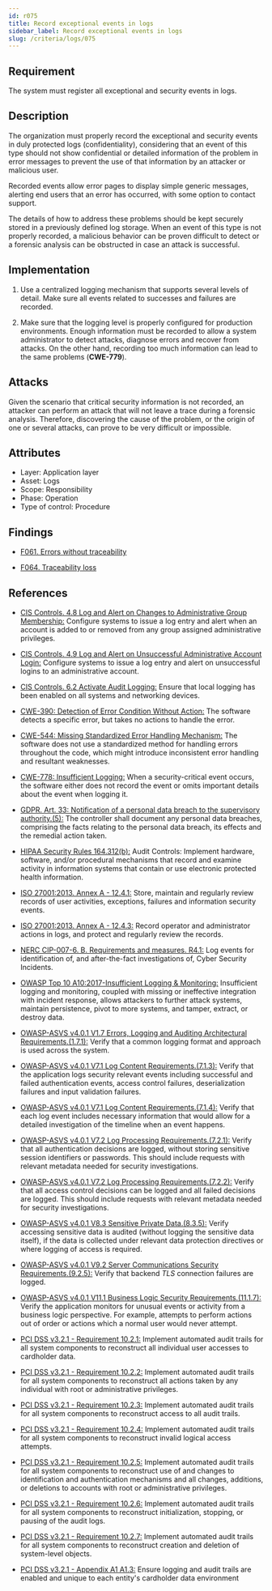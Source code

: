 ```yaml
---
id: r075
title: Record exceptional events in logs
sidebar_label: Record exceptional events in logs
slug: /criteria/logs/075
---
```


## Requirement

The system must register all exceptional and security events in logs.

## Description

The organization must properly record the exceptional and security events
in duly protected logs (confidentiality),
considering that an event of this type
should not show confidential or detailed information of the problem
in error messages to prevent the use of that information
by an attacker or malicious user.

Recorded events allow error pages to display simple generic messages,
alerting end users that an error has occurred,
with some option to contact support.

The details of how to address these problems
should be kept securely stored in a previously defined log storage.
When an event of this type is not properly recorded,
a malicious behavior can be proven difficult to detect
or a forensic analysis can be obstructed
in case an attack is successful.

## Implementation

1. Use a centralized logging mechanism
that supports several levels of detail.
Make sure all events
related to successes and failures are recorded.

2. Make sure that the logging level
is properly configured for production environments.
Enough information must be recorded
to allow a system administrator to detect attacks,
diagnose errors and recover from attacks.
On the other hand, recording too much information
can lead to the same problems (**CWE-779**).

## Attacks

Given the scenario that critical security information is not recorded,
an attacker can perform an attack
that will not leave a trace during a forensic analysis.
Therefore, discovering the cause of the problem,
or the origin of one or several attacks,
can prove to be very difficult or impossible.

## Attributes

- Layer: Application layer
- Asset: Logs
- Scope: Responsibility
- Phase: Operation
- Type of control: Procedure

## Findings

- [F061. Errors without traceability](https://fluidattacks.com/products/rules/findings/061/)

- [F064. Traceability loss](https://fluidattacks.com/products/rules/findings/064/)

## References

- [CIS Controls. 4.8 Log and Alert on Changes to Administrative Group Membership:](https://www.cisecurity.org/controls/)
Configure systems to issue a log entry and alert when an account is added to or
removed from any group assigned administrative privileges.

- [CIS Controls. 4.9 Log and Alert on Unsuccessful Administrative Account Login:](https://www.cisecurity.org/controls/)
Configure systems to issue a log entry and alert on unsuccessful logins to an
administrative account.

- [CIS Controls. 6.2 Activate Audit Logging:](https://www.cisecurity.org/controls/)
Ensure that local logging has been enabled on all systems and networking
devices.

- [CWE-390: Detection of Error Condition Without Action:](https://cwe.mitre.org/data/definitions/390.html)
The software detects a specific error, but takes no actions to handle the
error.

- [CWE-544: Missing Standardized Error Handling Mechanism:](https://cwe.mitre.org/data/definitions/544.html)
The software does not use a standardized method for handling errors throughout
the code,
which might introduce inconsistent error handling and resultant weaknesses.

- [CWE-778: Insufficient Logging:](https://cwe.mitre.org/data/definitions/778.html)
When a security-critical event occurs,
the software either does not record the event or omits important details about
the event when logging it.

- [GDPR. Art. 33: Notification of a personal data breach to the supervisory authority.(5):](https://gdpr-info.eu/art-33-gdpr/)
The controller shall document any personal data breaches,
comprising the facts relating to the personal data breach,
its effects and the remedial action taken.

- [HIPAA Security Rules 164.312(b):](https://www.law.cornell.edu/cfr/text/45/164.312)
Audit Controls: Implement hardware, software, and/or procedural mechanisms
that record and examine activity in information systems
that contain or use electronic protected health information.

- [ISO 27001:2013. Annex A - 12.4.1:](https://www.iso.org/obp/ui/#iso:std:54534:en)
Store, maintain and regularly review records of user activities, exceptions,
failures and information security events.

- [ISO 27001:2013. Annex A - 12.4.3:](https://www.iso.org/obp/ui/#iso:std:54534:en)
Record operator and administrator actions in logs,
and protect and regularly review the records.

- [NERC CIP-007-6. B. Requirements and measures. R4.1:](https://www.nerc.com/pa/Stand/Reliability%20Standards/CIP-007-6.pdf)
Log events for identification of, and after-the-fact investigations of, Cyber
Security Incidents.

- [OWASP Top 10 A10:2017-Insufficient Logging & Monitoring:](https://owasp.org/www-project-top-ten/OWASP_Top_Ten_2017/Top_10-2017_A10-Insufficient_Logging%252526Monitoring)
Insufficient logging and monitoring,
coupled with missing or ineffective integration with incident response,
allows attackers to further attack systems, maintain persistence,
pivot to more systems, and tamper, extract, or destroy data.

- [OWASP-ASVS v4.0.1 V1.7 Errors, Logging and Auditing Architectural Requirements.(1.7.1):](https://owasp.org/www-project-application-security-verification-standard/)
Verify that a common logging format and approach is used across the system.

- [OWASP-ASVS v4.0.1 V7.1 Log Content Requirements.(7.1.3):](https://owasp.org/www-project-application-security-verification-standard/)
Verify that the application logs security relevant events including successful
and failed authentication events, access control failures, deserialization
failures and input validation failures.

- [OWASP-ASVS v4.0.1 V7.1 Log Content Requirements.(7.1.4):](https://owasp.org/www-project-application-security-verification-standard/)
Verify that each log event includes necessary information that would allow for
a detailed investigation of the timeline when an event happens.

- [OWASP-ASVS v4.0.1 V7.2 Log Processing Requirements.(7.2.1):](https://owasp.org/www-project-application-security-verification-standard/)
Verify that all authentication decisions are logged,
without storing sensitive session identifiers or passwords.
This should include requests with relevant metadata needed for security
investigations.

- [OWASP-ASVS v4.0.1 V7.2 Log Processing Requirements.(7.2.2):](https://owasp.org/www-project-application-security-verification-standard/)
Verify that all access control decisions can be logged and all failed decisions
are logged.
This should include requests with relevant metadata needed for security
investigations.

- [OWASP-ASVS v4.0.1 V8.3 Sensitive Private Data.(8.3.5):](https://owasp.org/www-project-application-security-verification-standard/)
Verify accessing sensitive data is audited
(without logging the sensitive data itself),
if the data is collected under relevant data protection directives or where
logging of access is required.

- [OWASP-ASVS v4.0.1 V9.2 Server Communications Security Requirements.(9.2.5):](https://owasp.org/www-project-application-security-verification-standard/)
Verify that backend *TLS* connection failures are logged.

- [OWASP-ASVS v4.0.1 V11.1 Business Logic Security Requirements.(11.1.7):](https://owasp.org/www-project-application-security-verification-standard/)
Verify the application monitors for unusual events or activity from a business
logic perspective.
For example, attempts to perform actions out of order or actions which a normal
user would never attempt.

- [PCI DSS v3.2.1 - Requirement 10.2.1:](https://www.pcisecuritystandards.org/documents/PCI_DSS_v3-2-1.pdf)
Implement automated audit trails for all system components to reconstruct all
individual user accesses to cardholder data.

- [PCI DSS v3.2.1 - Requirement 10.2.2:](https://www.pcisecuritystandards.org/documents/PCI_DSS_v3-2-1.pdf)
Implement automated audit trails for all system components to reconstruct all
actions taken by any individual with root or administrative privileges.

- [PCI DSS v3.2.1 - Requirement 10.2.3:](https://www.pcisecuritystandards.org/documents/PCI_DSS_v3-2-1.pdf)
Implement automated audit trails for all system components to reconstruct
access to all audit trails.

- [PCI DSS v3.2.1 - Requirement 10.2.4:](https://www.pcisecuritystandards.org/documents/PCI_DSS_v3-2-1.pdf)
Implement automated audit trails for all system components to reconstruct
invalid logical access attempts.

- [PCI DSS v3.2.1 - Requirement 10.2.5:](https://www.pcisecuritystandards.org/documents/PCI_DSS_v3-2-1.pdf)
Implement automated audit trails for all system components to reconstruct use
of and changes to identification and authentication mechanisms and all
changes, additions, or deletions to accounts with root or administrative
privileges.

- [PCI DSS v3.2.1 - Requirement 10.2.6:](https://www.pcisecuritystandards.org/documents/PCI_DSS_v3-2-1.pdf)
Implement automated audit trails for all system components to reconstruct
initialization, stopping, or pausing of the audit logs.

- [PCI DSS v3.2.1 - Requirement 10.2.7:](https://www.pcisecuritystandards.org/documents/PCI_DSS_v3-2-1.pdf)
Implement automated audit trails for all system components to reconstruct
creation and deletion of system-level objects.

- [PCI DSS v3.2.1 - Appendix A1 A1.3:](https://www.pcisecuritystandards.org/documents/PCI_DSS_v3-2-1.pdf)
Ensure logging and audit trails are enabled and unique to each entity's
cardholder data environment

